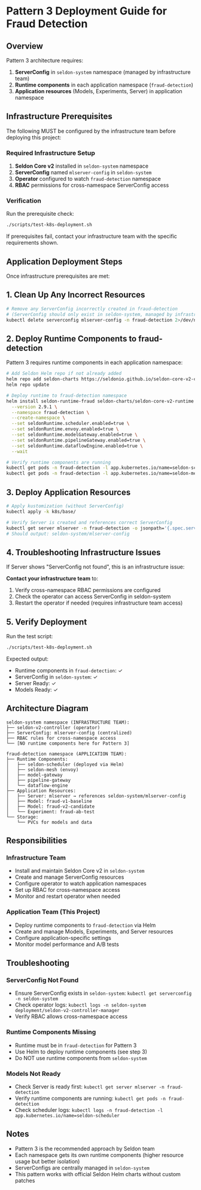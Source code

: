 # Pattern 3 Deployment Guide for Fraud Detection

## Overview

Pattern 3 architecture requires:
1. **ServerConfig** in `seldon-system` namespace (managed by infrastructure team)
2. **Runtime components** in each application namespace (`fraud-detection`)
3. **Application resources** (Models, Experiments, Server) in application namespace

## Infrastructure Prerequisites

The following MUST be configured by the infrastructure team before deploying this project:

### Required Infrastructure Setup
1. **Seldon Core v2** installed in `seldon-system` namespace
2. **ServerConfig** named `mlserver-config` in `seldon-system`
3. **Operator** configured to watch `fraud-detection` namespace
4. **RBAC** permissions for cross-namespace ServerConfig access

### Verification
Run the prerequisite check:
```bash
./scripts/test-k8s-deployment.sh
```

If prerequisites fail, contact your infrastructure team with the specific requirements shown.

## Application Deployment Steps

Once infrastructure prerequisites are met:

## 1. Clean Up Any Incorrect Resources

```bash
# Remove any ServerConfig incorrectly created in fraud-detection
# (ServerConfig should only exist in seldon-system, managed by infrastructure team)
kubectl delete serverconfig mlserver-config -n fraud-detection 2>/dev/null || true
```

## 2. Deploy Runtime Components to fraud-detection

Pattern 3 requires runtime components in each application namespace:

```bash
# Add Seldon Helm repo if not already added
helm repo add seldon-charts https://seldonio.github.io/seldon-core-v2-charts
helm repo update

# Deploy runtime to fraud-detection namespace
helm install seldon-runtime-fraud seldon-charts/seldon-core-v2-runtime \
  --version 2.9.1 \
  --namespace fraud-detection \
  --create-namespace \
  --set seldonRuntime.scheduler.enabled=true \
  --set seldonRuntime.envoy.enabled=true \
  --set seldonRuntime.modelGateway.enabled=true \
  --set seldonRuntime.pipelineGateway.enabled=true \
  --set seldonRuntime.dataflowEngine.enabled=true \
  --wait

# Verify runtime components are running
kubectl get pods -n fraud-detection -l app.kubernetes.io/name=seldon-scheduler
kubectl get pods -n fraud-detection -l app.kubernetes.io/name=seldon-mesh
```

## 3. Deploy Application Resources

```bash
# Apply kustomization (without ServerConfig)
kubectl apply -k k8s/base/

# Verify Server is created and references correct ServerConfig
kubectl get server mlserver -n fraud-detection -o jsonpath='{.spec.serverConfig}' && echo
# Should output: seldon-system/mlserver-config
```

## 4. Troubleshooting Infrastructure Issues

If Server shows "ServerConfig not found", this is an infrastructure issue:

**Contact your infrastructure team** to:
1. Verify cross-namespace RBAC permissions are configured
2. Check the operator can access ServerConfig in seldon-system
3. Restart the operator if needed (requires infrastructure team access)

## 5. Verify Deployment

Run the test script:

```bash
./scripts/test-k8s-deployment.sh
```

Expected output:
- Runtime components in `fraud-detection`: ✓
- ServerConfig in `seldon-system`: ✓
- Server Ready: ✓
- Models Ready: ✓

## Architecture Diagram

```
seldon-system namespace (INFRASTRUCTURE TEAM):
├── seldon-v2-controller (operator)
├── ServerConfig: mlserver-config (centralized)
├── RBAC rules for cross-namespace access
└── [NO runtime components here for Pattern 3]

fraud-detection namespace (APPLICATION TEAM):
├── Runtime Components:
│   ├── seldon-scheduler (deployed via Helm)
│   ├── seldon-mesh (envoy)
│   ├── model-gateway
│   ├── pipeline-gateway
│   └── dataflow-engine
├── Application Resources:
│   ├── Server: mlserver → references seldon-system/mlserver-config
│   ├── Model: fraud-v1-baseline
│   ├── Model: fraud-v2-candidate
│   └── Experiment: fraud-ab-test
└── Storage:
    └── PVCs for models and data
```

## Responsibilities

### Infrastructure Team
- Install and maintain Seldon Core v2 in `seldon-system`
- Create and manage ServerConfig resources
- Configure operator to watch application namespaces
- Set up RBAC for cross-namespace access
- Monitor and restart operator when needed

### Application Team (This Project)
- Deploy runtime components to `fraud-detection` via Helm
- Create and manage Models, Experiments, and Server resources
- Configure application-specific settings
- Monitor model performance and A/B tests

## Troubleshooting

### ServerConfig Not Found
- Ensure ServerConfig exists in `seldon-system`: `kubectl get serverconfig -n seldon-system`
- Check operator logs: `kubectl logs -n seldon-system deployment/seldon-v2-controller-manager`
- Verify RBAC allows cross-namespace access

### Runtime Components Missing
- Runtime must be in `fraud-detection` for Pattern 3
- Use Helm to deploy runtime components (see step 3)
- Do NOT use runtime components from `seldon-system`

### Models Not Ready
- Check Server is ready first: `kubectl get server mlserver -n fraud-detection`
- Verify runtime components are running: `kubectl get pods -n fraud-detection`
- Check scheduler logs: `kubectl logs -n fraud-detection -l app.kubernetes.io/name=seldon-scheduler`

## Notes

- Pattern 3 is the recommended approach by Seldon team
- Each namespace gets its own runtime components (higher resource usage but better isolation)
- ServerConfigs are centrally managed in `seldon-system`
- This pattern works with official Seldon Helm charts without custom patches